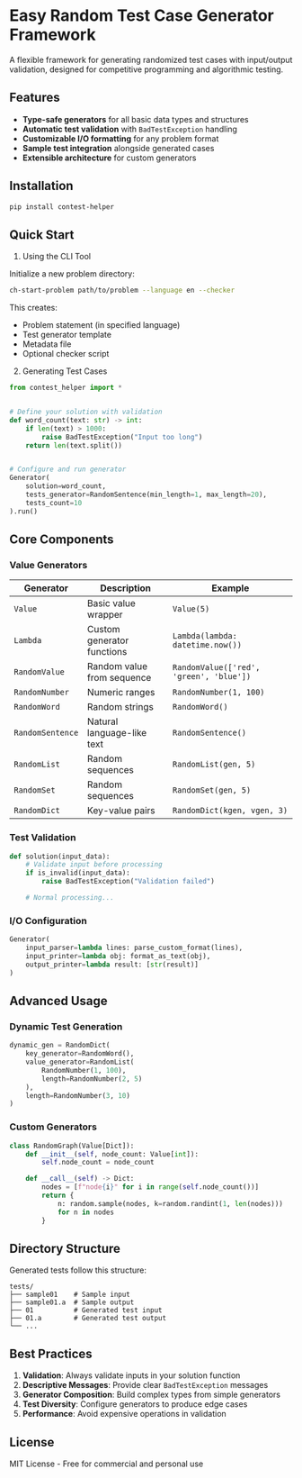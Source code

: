 # Easy Random Test Case Generator Framework

A flexible framework for generating randomized test cases with input/output validation, designed for competitive
programming and algorithmic testing.

## Features

- **Type-safe generators** for all basic data types and structures
- **Automatic test validation** with `BadTestException` handling
- **Customizable I/O formatting** for any problem format
- **Sample test integration** alongside generated cases
- **Extensible architecture** for custom generators

## Installation

```bash
pip install contest-helper
```

## Quick Start

1. Using the CLI Tool

Initialize a new problem directory:

```bash
ch-start-problem path/to/problem --language en --checker
```

This creates:

- Problem statement (in specified language)
- Test generator template
- Metadata file
- Optional checker script

2. Generating Test Cases

```python
from contest_helper import *


# Define your solution with validation
def word_count(text: str) -> int:
    if len(text) > 1000:
        raise BadTestException("Input too long")
    return len(text.split())


# Configure and run generator
Generator(
    solution=word_count,
    tests_generator=RandomSentence(min_length=1, max_length=20),
    tests_count=10
).run()
```

## Core Components

### Value Generators

| Generator        | Description                | Example                                 |
|------------------|----------------------------|-----------------------------------------|
| `Value`          | Basic value wrapper        | `Value(5)`                              |
| `Lambda`         | Custom generator functions | `Lambda(lambda: datetime.now())`        |
| `RandomValue`    | Random value from sequence | `RandomValue(['red', 'green', 'blue'])` |
| `RandomNumber`   | Numeric ranges             | `RandomNumber(1, 100)`                  |
| `RandomWord`     | Random strings             | `RandomWord()`                          |
| `RandomSentence` | Natural language-like text | `RandomSentence()`                      |
| `RandomList`     | Random sequences           | `RandomList(gen, 5)`                    |
| `RandomSet`      | Random sequences           | `RandomSet(gen, 5)`                     |
| `RandomDict`     | Key-value pairs            | `RandomDict(kgen, vgen, 3)`             |

### Test Validation

```python
def solution(input_data):
    # Validate input before processing
    if is_invalid(input_data):
        raise BadTestException("Validation failed")

    # Normal processing...
```

### I/O Configuration

```python
Generator(
    input_parser=lambda lines: parse_custom_format(lines),
    input_printer=lambda obj: format_as_text(obj),
    output_printer=lambda result: [str(result)]
)
```

## Advanced Usage

### Dynamic Test Generation

```python
dynamic_gen = RandomDict(
    key_generator=RandomWord(),
    value_generator=RandomList(
        RandomNumber(1, 100),
        length=RandomNumber(2, 5)
    ),
    length=RandomNumber(3, 10)
)
```

### Custom Generators

```python
class RandomGraph(Value[Dict]):
    def __init__(self, node_count: Value[int]):
        self.node_count = node_count

    def __call__(self) -> Dict:
        nodes = [f"node{i}" for i in range(self.node_count())]
        return {
            n: random.sample(nodes, k=random.randint(1, len(nodes)))
            for n in nodes
        }
```

## Directory Structure

Generated tests follow this structure:

```
tests/
├── sample01    # Sample input
├── sample01.a  # Sample output
├── 01          # Generated test input
├── 01.a        # Generated test output
└── ...
```

## Best Practices

1. **Validation**: Always validate inputs in your solution function
2. **Descriptive Messages**: Provide clear `BadTestException` messages
3. **Generator Composition**: Build complex types from simple generators
4. **Test Diversity**: Configure generators to produce edge cases
5. **Performance**: Avoid expensive operations in validation

## License

MIT License - Free for commercial and personal use
